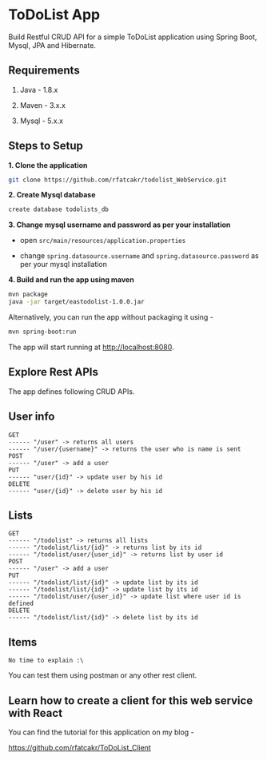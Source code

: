 # ToDoList App

Build Restful CRUD API for a simple ToDoList application using Spring Boot, Mysql, JPA and Hibernate.

## Requirements

1. Java - 1.8.x

2. Maven - 3.x.x

3. Mysql - 5.x.x

## Steps to Setup

**1. Clone the application**

```bash
git clone https://github.com/rfatcakr/todolist_WebService.git
```

**2. Create Mysql database**
```bash
create database todolists_db
```

**3. Change mysql username and password as per your installation**

+ open `src/main/resources/application.properties`

+ change `spring.datasource.username` and `spring.datasource.password` as per your mysql installation

**4. Build and run the app using maven**

```bash
mvn package
java -jar target/eastodolist-1.0.0.jar
```

Alternatively, you can run the app without packaging it using -

```bash
mvn spring-boot:run
```

The app will start running at <http://localhost:8080>.

## Explore Rest APIs

The app defines following CRUD APIs.

	
## User info
    GET 
	------ "/user" -> returns all users
    ------ "/user/{username}" -> returns the user who is name is sent
    POST 
	------ "/user" -> add a user
    PUT
	------ "user/{id}" -> update user by his id
    DELETE
	------ "user/{id}" -> delete user by his id

## Lists
    GET 
	------ "/todolist" -> returns all lists
    ------ "/todolist/list/{id}" -> returns list by its id
    ------ "/todolist/user/{user_id}" -> returns list by user id
    POST 
	------ "/user" -> add a user
    PUT
	------ "/todolist/list/{id}" -> update list by its id
	------ "/todolist/list/{id}" -> update list by its id
	------ "/todolist/user/{user_id}" -> update list where user id is defined
    DELETE
	------ "/todolist/list/{id}" -> delete list by its id

## Items
	No time to explain :\

You can test them using postman or any other rest client.

## Learn how to create a client for this web service with React

You can find the tutorial for this application on my blog -

<https://github.com/rfatcakr/ToDoList_Client>
